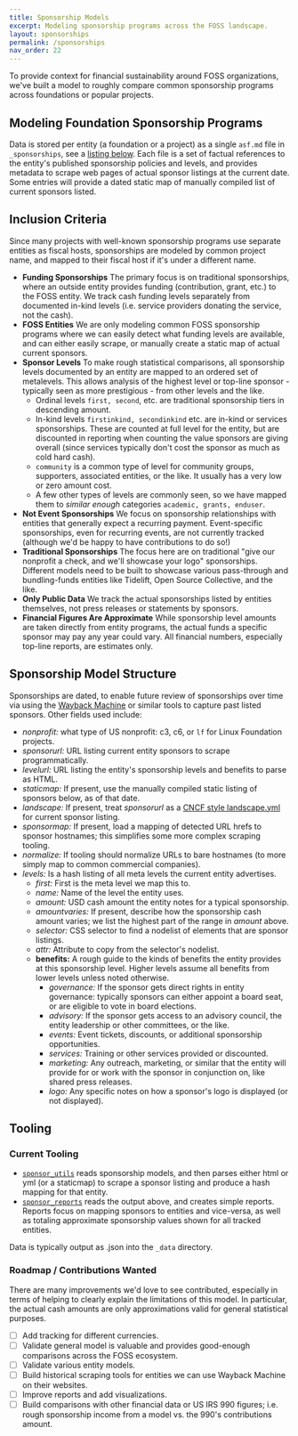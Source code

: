 ```yaml
---
title: Sponsorship Models
excerpt: Modeling sponsorship programs across the FOSS landscape.
layout: sponsorships
permalink: /sponsorships
nav_order: 22
---
```


To provide context for financial sustainability around FOSS organizations, we've built a model to roughly compare common sponsorship programs across foundations or popular projects.

## Modeling Foundation Sponsorship Programs

Data is stored per entity (a foundation or a project) as a single `asf.md` file in `_sponsorships`, see a [listing below](#listing).  Each file is a set of factual references to the entity's published sponsorship policies and levels, and provides metadata to scrape web pages of actual sponsor listings at the current date.  Some entries will provide a dated static map of manually compiled list of current sponsors listed.

## Inclusion Criteria

Since many projects with well-known sponsorship programs use separate entities as fiscal hosts, sponsorships are modeled by common project name, and mapped to their fiscal host if it's under a different name.

- **Funding Sponsorships** The primary focus is on traditional sponsorships, where an outside entity provides funding (contribution, grant, etc.) to the FOSS entity.  We track cash funding levels separately from documented in-kind levels (i.e. service providers donating the service, not the cash).
- **FOSS Entities** We are only modeling common FOSS sponsorship programs where we can easily detect what funding levels are available, and can either easily scrape, or manually create a static map of actual current sponsors.
- **Sponsor Levels** To make rough statistical comparisons, all sponsorship levels documented by an entity are mapped to an ordered set of metalevels.  This allows analysis of the highest level or top-line sponsor - typically seen as more prestigious - from other levels and the like.
  - Ordinal levels `first, second`, etc. are traditional sponsorship tiers in descending amount.
  - In-kind levels `firstinkind, secondinkind` etc. are in-kind or services sponsorships.  These are counted at full level for the entity, but are discounted in reporting when counting the value sponsors are giving overall (since services typically don't cost the sponsor as much as cold hard cash).
  - `community` is a common type of level for community groups, supporters, associated entities, or the like.  It usually has a very low or zero amount cost.
  - A few other types of levels are commonly seen, so we have mapped them to *similar enough* categories `academic, grants, enduser`. 
- **Not Event Sponsorships** We focus on sponsorship relationships with entities that generally expect a recurring payment.  Event-specific sponsorships, even for recurring events, are not currently tracked (although we'd be happy to have contributions to do so!)
- **Traditional Sponsorships** The focus here are on traditional "give our nonprofit a check, and we'll showcase your logo" sponsorships.  Different models need to be built to showcase various pass-through and bundling-funds entities like Tidelift, Open Source Collective, and the like.
- **Only Public Data** We track the actual sponsorships listed by entities themselves, not press releases or statements by sponsors.
- **Financial Figures Are Approximate** While sponsorship level amounts are taken directly from entity programs, the actual funds a specific sponsor may pay any year could vary.  All financial numbers, especially top-line reports, are estimates only.

## Sponsorship Model Structure

Sponsorships are dated, to enable future review of sponsorships over time via using the [Wayback Machine](https://archive.org/) or similar tools to capture past listed sponsors.  Other fields used include:

- *nonprofit:* what type of US nonprofit: c3, c6, or `lf` for Linux Foundation projects.
- *sponsorurl:* URL listing current entity sponsors to scrape programmatically.
- *levelurl:* URL listing the entity's sponsorship levels and benefits to parse as HTML.
- *staticmap:* If present, use the manually compiled static listing of sponsors below, as of that date.
- *landscape:* If present, treat *sponsorurl* as a [CNCF style landscape.yml](https://github.com/cncf/landscape2) for current sponsor listing.
- *sponsormap:* If present, load a mapping of detected URL hrefs to sponsor hostnames; this simplifies some more complex scraping tooling.
- *normalize:* If tooling should normalize URLs to bare hostnames (to more simply map to common commercial companies).
- *levels:* Is a hash listing of all meta levels the current entity advertises.
  - *first:* First is the meta level we map this to.
  - *name:* Name of the level the entity uses.
  - *amount:* USD cash amount the entity notes for a typical sponsorship.
  - *amountvaries:* If present, describe how the sponsorship cash amount varies; we list the highest part of the range in *amount* above.
  - *selector:* CSS selector to find a nodelist of elements that are sponsor listings.
  - *attr:* Attribute to copy from the selector's nodelist.
  - **benefits:** A rough guide to the kinds of benefits the entity provides at this sponsorship level.  Higher levels assume all benefits from lower levels unless noted otherwise.
    - *governance:* If the sponsor gets direct rights in entity governance: typically sponsors can either appoint a board seat, or are eligible to vote in board elections.
    - *advisory:* If the sponsor gets access to an advisory council, the entity leadership or other committees, or the like.
    - *events:* Event tickets, discounts, or additional sponsorship opportunities.
    - *services:* Training or other services provided or discounted.
    - *marketing:* Any outreach, marketing, or similar that the entity will provide for or work with the sponsor in conjunction on, like shared press releases.
    - *logo:* Any specific notes on how a sponsor's logo is displayed (or not displayed). 

## Tooling

### Current Tooling

- [`sponsor_utils`](https://github.com/Punderthings/fossfoundation/blob/main/assets/ruby/sponsor_utils.rb) reads sponsorship models, and then parses either html or yml (or a staticmap) to scrape a sponsor listing and produce a hash mapping for that entity.
- [`sponsor_reports`](https://github.com/Punderthings/fossfoundation/blob/main/assets/ruby/sponsor_reports.rb) reads the output above, and creates simple reports.  Reports focus on mapping sponsors to entities and vice-versa, as well as totaling approximate sponsorship values shown for all tracked entities.

Data is typically output as .json into the `_data` directory.

### Roadmap / Contributions Wanted

There are many improvements we'd love to see contributed, especially in terms of helping to clearly explain the limitations of this model.  In particular, the actual cash amounts are only approximations valid for general statistical purposes.

- [ ] Add tracking for different currencies.
- [ ] Validate general model is valuable and provides good-enough comparisons across the FOSS ecosystem.
- [ ] Validate various entity models.
- [ ] Build historical scraping tools for entities we can use Wayback Machine on their websites.
- [ ] Improve reports and add visualizations.
- [ ] Build comparisons with other financial data or US IRS 990 figures; i.e. rough sponsorship income from a model vs. the 990's contributions amount.
